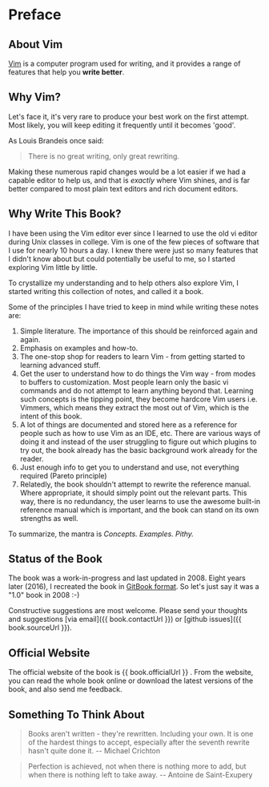 # Preface

## About Vim

[Vim](http://www.vim.org) is a computer program used for writing, and it provides a range of features that help you **write better**.

## Why Vim?

Let's face it, it's very rare to produce your best work on the first attempt. Most likely, you will keep editing it frequently until it becomes 'good'.

As Louis Brandeis once said:

> There is no great writing, only great rewriting.

Making these numerous rapid changes would be a lot easier if we had a capable editor to help us, and that is *exactly* where Vim shines, and is far better compared to most plain text editors and rich document editors.

## Why Write This Book?

I have been using the Vim editor ever since I learned to use the old vi editor during Unix classes in college. Vim is one of the few pieces of software that I use for nearly 10 hours a day. I knew there were just so many features that I didn't know about but could potentially be useful to me, so I started exploring Vim little by little.

To crystallize my understanding and to help others also explore Vim, I started writing this collection of notes, and called it a book.

Some of the principles I have tried to keep in mind while writing these notes are:

1. Simple literature. The importance of this should be reinforced again and again.
2. Emphasis on examples and how-to.
3. The one-stop shop for readers to learn Vim - from getting started to learning advanced stuff.
4. Get the user to understand how to do things the Vim way - from modes to buffers to customization. Most people learn only the basic vi commands and do not attempt to learn anything beyond that. Learning such concepts is the tipping point, they become hardcore Vim users i.e. Vimmers, which means they extract the most out of Vim, which is the intent of this book.
5. A lot of things are documented and stored here as a reference for people such as how to use Vim as an IDE, etc. There are various ways of doing it and instead of the user struggling to figure out which plugins to try out, the book already has the basic background work already for the reader.
6. Just enough info to get you to understand and use, not everything required (Pareto principle)
7. Relatedly, the book shouldn't attempt to rewrite the reference manual. Where appropriate, it should simply point out the relevant parts. This way, there is no redundancy, the user learns to use the awesome built-in reference manual which is important, and the book can stand on its own strengths as well.

To summarize, the mantra is *Concepts. Examples. Pithy.*

## Status of the Book

The book was a work-in-progress and last updated in 2008. Eight years later (2016), I recreated the book in [GitBook format](http://www.gitbook.com). So let's just say it was a "1.0" book in 2008 :-)

Constructive suggestions are most welcome. Please send your thoughts and suggestions [via email]({{ book.contactUrl }}) or [github issues]({{ book.sourceUrl }}).

## Official Website

The official website of the book is {{ book.officialUrl }} . From the website, you can read the whole book online or download the latest versions of the book, and also send me feedback.

## Something To Think About

> Books aren't written - they're rewritten. Including your own. It is one of the hardest things to accept, especially after the seventh rewrite hasn't quite done it.
> -- Michael Crichton

<!-- -->

> Perfection is achieved, not when there is nothing more to add, but when there is nothing left to take away.
> -- Antoine de Saint-Exupery
